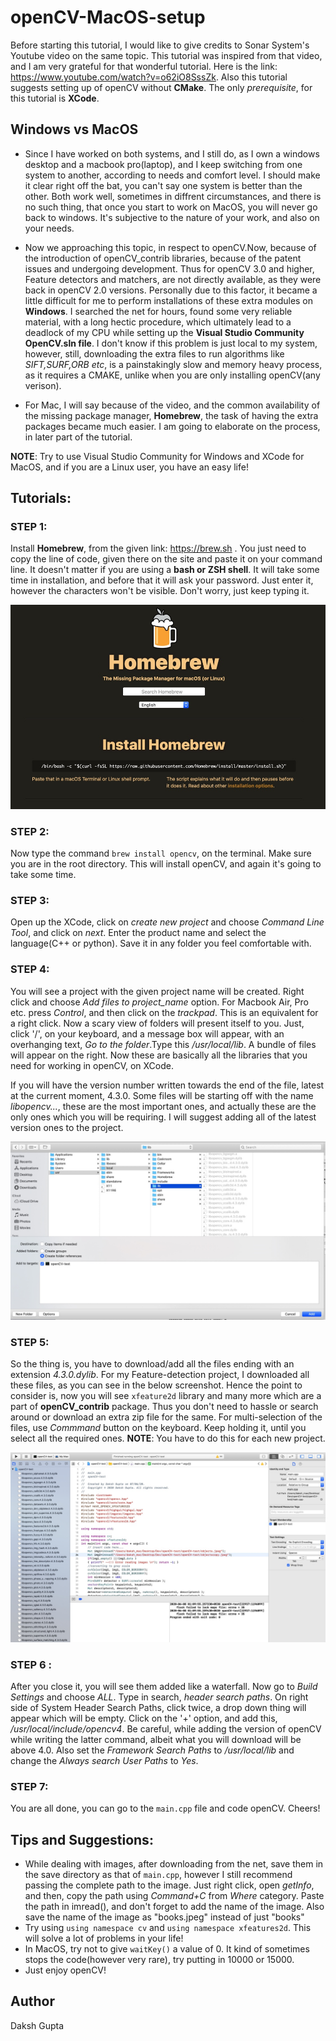 # openCV-MacOS-setup

Before starting this tutorial, I would like to give credits to Sonar System's Youtube video on the same topic. This tutorial was inspired from that video, and I am very grateful for that wonderful tutorial. Here is the link: https://www.youtube.com/watch?v=o62iO8SssZk. Also this tutorial suggests setting up of openCV without **CMake**. The only *prerequisite*, for this tutorial is **XCode**.


## Windows vs MacOS

- Since I have worked on both systems, and I still do, as I own a windows desktop and a macbook pro(laptop), and I keep switching from one system to another, according to needs and comfort level. I should make it clear right off the bat, you can't say one system is better than the other. Both work well, sometimes in diffrent circumstances, and there is no such thing, that once you start to work on MacOS, you will never go back to windows. It's subjective to the nature of your work, and also on your needs.

- Now we approaching this topic, in respect to openCV.Now, because of the introduction of openCV_contrib libraries, because of the patent issues and undergoing development. Thus for openCV 3.0 and higher, Feature detectors and matchers, are not directly available, as they were back in openCV 2.0 versions. Personally due to this factor, it became a little difficult for me to perform installations of these extra modules on **Windows**. I searched the net for hours, found some very reliable material, with a long hectic procedure, which ultimately lead to a deadlock of my CPU while setting up the **Visual Studio Community OpenCV.sln file**. I don't know if this problem is just local to my system, however, still, downloading the extra files to run algorithms like *SIFT,SURF,ORB etc*, is a painstakingly slow and memory heavy process, as it requires a CMAKE, unlike when you are only installing openCV(any verison).

- For Mac, I will say because of the video, and the common availability of the missing package manager, **Homebrew**, the task of having the extra packages became much easier. I am going to elaborate on the process, in later part of the tutorial.

**NOTE**: Try to use Visual Studio Community for Windows and XCode for MacOS, and if you are a Linux user, you have an easy life!


## Tutorials:

### STEP 1:
Install **Homebrew**, from the given link: https://brew.sh . You just need to copy the line of code, given there on the site and paste it on your command line. It doesn't matter if you are using a **bash or ZSH shell**. It will take some time in installation, and before that it will ask your password. Just enter it, however the characters won't be visible. Don't worry, just keep typing it.

![homebrew](homebrew.jpeg)


### STEP 2:
Now type the command ``` brew install opencv ```, on the terminal. Make sure you are in the root directory. This will install openCV, and again it's going to take some time.

### STEP 3:
Open up the XCode, click on *create new project* and choose *Command Line Tool*, and click on *next*. Enter the product name and select the language(C++ or python). Save it in any folder you feel comfortable with.

### STEP 4:
You will see a project with the given project name will be created. Right click and choose *Add files to project_name* option. For Macbook Air, Pro etc. press *Control*, and then click on the *trackpad*. This is an equivalent for a right click. Now a scary view of folders will present itself to you. Just, click '/', on your keyboard, and a message box will appear, with an overhanging text, *Go to the folder*.Type this */usr/local/lib*. A bundle of files will appear on the right. Now these are basically all the libraries that you need for working in openCV, on XCode. 

If you will have the version number written towards the end of the file, latest at the current moment, 4.3.0. Some files will be starting off with the name *libopencv...*, these are the most important ones, and actually these are the only ones which you will be requiring. I will suggest adding all of the latest version ones to the project. 


![libraries](libraries.jpeg)


### STEP 5:
So the thing is, you have to download/add all the files ending with an extension *4.3.0.dylib*. For my Feature-detection project, I downloaded all these files, as you can see in the below screenshot. Hence the point to consider is, now you will see ```xfeature2d``` library and many more which are a part of **openCV_contrib** package. Thus you don't need to hassle or search around or download an extra zip file for the same. For multi-selection of the files, use *Commmand* button on the keyboard. Keep holding it, until you select all the required ones.
**NOTE**: You have to do this for each new project.


![code_lib](codeLib.jpeg)


### STEP 6 :
After you close it, you will see them added like a waterfall. Now go to *Build Settings* and choose *ALL*. Type in search, *header search paths*. On right side of System Header Search Paths, click twice, a drop down thing will appear which will be empty. Click on the '+' option, and add this, */usr/local/include/opencv4*. Be careful, while adding the version of openCV while writing the latter command, albeit what you will download will be above 4.0. Also set the *Framework Search Paths* to */usr/local/lib* and change the *Always search User Paths* to *Yes*.

### STEP 7:
You are all done, you can go to the ```main.cpp``` file and code openCV. Cheers!


## Tips and Suggestions:
- While dealing with images, after downloading from the net, save them in the save directory as that of ```main.cpp```, however I still recommend passing the complete path to the image. Just right click, open *getInfo*, and then, copy the path using *Command+C* from *Where* category. Paste the path in imread(), and don't forget to add the name of the image. Also save the name of the image as "books.jpeg" instead of just "books"
- Try using ```using namespace cv``` and ```using namespace xfeatures2d```. This will solve a lot of problems in your life!
- In MacOS, try not to give ```waitKey()``` a value of 0. It kind of sometimes stops the code(however very rare), try putting in 10000 or 15000.
- Just enjoy openCV!

## Author
Daksh Gupta

